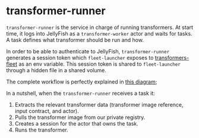 
#  transformer-runner

`transformer-runner` is the service in charge of running transformers.
At start time, it logs into JellyFish as a `transformer-worker` actor and waits for tasks. A task defines what transformer should be run and how.

In order to be able to authenticate to JellyFish, `transformer-runner` generates a session token which `fleet-launcher` exposes to [transformers-fleet](https://github.com/product-os/transformers-fleet/) as an env variable. This session token is shared to `fleet-launcher` through a hidden file in a shared volume.

The complete workflow is perfectly explained in [this diagram](https://jel.ly.fish/workflow-jellyfish-transformer-worker-authentication-flow-89c36716-cec2-4d50-9e71-a7cac3f478ef);

In a nutshell, when the `transformer-runner` receives a task it:
1. Extracts the relevant transformer data (transformer image reference, input contract, and actor).
1. Pulls the transformer image from our private registry.
1. Creates a session for the actor that owns the task.
1. Runs the transformer.

